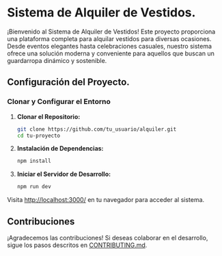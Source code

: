 # Sistema de Alquiler de Vestidos.

¡Bienvenido al Sistema de Alquiler de Vestidos! Este proyecto proporciona una plataforma completa para alquilar vestidos para diversas ocasiones. Desde eventos elegantes hasta celebraciones casuales, nuestro sistema ofrece una solución moderna y conveniente para aquellos que buscan un guardarropa dinámico y sostenible.

## Configuración del Proyecto.

### Clonar y Configurar el Entorno

1. **Clonar el Repositorio:**
   ```bash
   git clone https://github.com/tu_usuario/alquiler.git
   cd tu-proyecto
   ```

2. **Instalación de Dependencias:**
   ```bash
   npm install
   ```

3. **Iniciar el Servidor de Desarrollo:**
   ```bash
   npm run dev
   ```

Visita [http://localhost:3000/](http://localhost:3000/) en tu navegador para acceder al sistema.

## Contribuciones

¡Agradecemos las contribuciones! Si deseas colaborar en el desarrollo, sigue los pasos descritos en [CONTRIBUTING.md](CONTRIBUTING.md).

